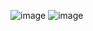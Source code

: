 ![image](https://user-images.githubusercontent.com/68372094/159858909-6fa2ad6a-b365-4337-93c1-8b72ee897312.png)
![image](https://user-images.githubusercontent.com/68372094/159861395-705150c9-59bd-4f29-af52-e48a62f8cee3.png)
